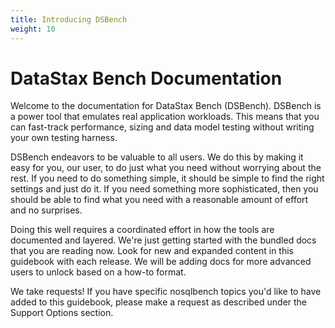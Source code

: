```yaml
---
title: Introducing DSBench
weight: 10
---
```


# DataStax Bench Documentation

Welcome to the documentation for DataStax Bench (DSBench). DSBench is a power tool that emulates real application workloads. This means that you can fast-track performance, sizing and data model testing without writing your own testing harness.

DSBench endeavors to be valuable to all users. We do this by making it easy for you, our user, to do just what you need without worrying about the rest. If you need to do something simple, it should be simple to find the right settings and just do it. If you need something more sophisticated, then you should be able to find what you need with a reasonable amount of effort and no surprises.

Doing this well requires a coordinated effort in how the tools are documented and layered. We're just getting started with the bundled
docs that you are reading now. Look for new and expanded content in this guidebook with each release. We will be adding docs for more advanced users to unlock based on a how-to format.

We take requests! If you have specific nosqlbench topics you'd like to
have added to this guidebook, please make a request as described under the Support Options section.
